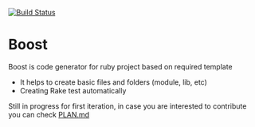 [![Build Status](https://travis-ci.org/arfo90/boostx.svg?branch=master)](https://travis-ci.org/arfo90/boostx)

# Boost

Boost is code generator for ruby project based on required template

  - It helps to create basic files and folders (module, lib, etc)
  - Creating Rake test automatically 

Still in progress for first iteration, in case you are interested to contribute you can check [PLAN.md](https://github.com/arfo90/boost/blob/master/PLAN.md) 
